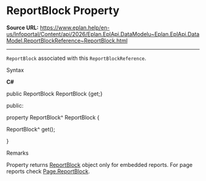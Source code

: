 # ReportBlock Property

**Source URL:** https://www.eplan.help/en-us/Infoportal/Content/api/2026/Eplan.EplApi.DataModelu~Eplan.EplApi.DataModel.ReportBlockReference~ReportBlock.html

---

`ReportBlock` associated with this `ReportBlockReference`.

Syntax

**C#**



public ReportBlock ReportBlock {get;}

public:

property ReportBlock^ ReportBlock {

   ReportBlock^ get();

}


Remarks

Property returns [ReportBlock](Eplan.EplApi.DataModelu~Eplan.EplApi.DataModel.ReportBlock.html) object only for embedded reports. For page reports check [Page.ReportBlock](Eplan.EplApi.DataModelu~Eplan.EplApi.DataModel.Page~ReportBlock.html).
